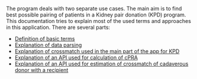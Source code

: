 The program deals with two separate use cases. The main aim is to find best possible pairing of patients in a Kidney pair donation (KPD) program.
This documentation tries to explain most of the used terms and approaches in this application. There are several parts:

- [Definition of basic terms](./basic_terms.md)
- [Explanation of data parsing](./antibody_parsing.md)
- [Explanation of crossmatch used in the main part of the app for KPD](./crossmatch_for_living_donors.md)
- [Explanation of an API used for calculation of cPRA](./cpra_api.md)
- [Explanation of an API used for estimation of crossmatch of cadaverous donor with a recipient](crossmatch_of_cadaverous_donors.md)
